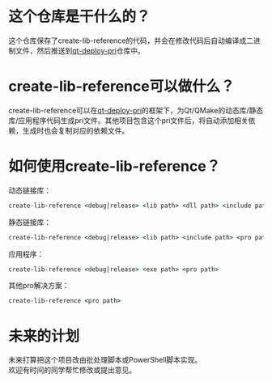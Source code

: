 # 这个仓库是干什么的？
这个仓库保存了create-lib-reference的代码，并会在修改代码后自动编译成二进制文件，然后推送到[qt-deploy-pri](https://github.com/sanjusss/qt-deploy-pri)仓库中。

# create-lib-reference可以做什么？
create-lib-reference可以在[qt-deploy-pri](https://github.com/sanjusss/qt-deploy-pri)的框架下，为Qt/QMake的动态库/静态库/应用程序代码生成pri文件。其他项目包含这个pri文件后，将自动添加相关依赖，生成时也会复制对应的依赖文件。

# 如何使用create-lib-reference？
动态链接库：
```cmd
create-lib-reference <debug|release> <lib path> <dll path> <include path> <pro path>
```
静态链接库：
```cmd
create-lib-reference <debug|release> <lib path> <include path> <pro path>
```
应用程序：
```cmd
create-lib-reference <debug|release> <exe path> <pro path>
```
其他pro解决方案：
```cmd
create-lib-reference <pro path>
```

# 未来的计划
未来打算把这个项目改由批处理脚本或PowerShell脚本实现。  
欢迎有时间的同学帮忙修改或提出意见。  